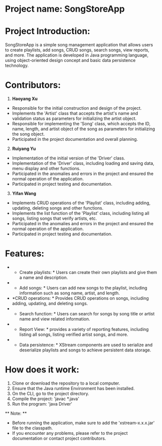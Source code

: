 # Project name: SongStoreApp

# Project Introduction: 
SongStoreApp is a simple song management application that allows users to create playlists, add songs, CRUD songs, search songs, view reports, and more. The application is developed in Java programming language, using object-oriented design concept and basic data persistence technology.

# Contributors: 

1. **Haoyang Xu**
- Responsible for the initial construction and design of the project.
- Implements the 'Artist' class that accepts the artist's name and validation status as parameters for initializing the artist object.
- Responsible for implementing the 'Song' class, which accepts the ID, name, length, and artist object of the song as parameters for initializing the song object.
- Participated in the project documentation and overall planning.

2. **Ruiyang Yu**
- Implementation of the initial version of the 'Driver' class.
- Implementation of the 'Driver' class, including loading and saving data, menu display and other functions.
- Participated in the anomalies and errors in the project and ensured the normal operation of the application.
- Participated in project testing and documentation.

3. **Yifan Wang**
- Implements CRUD operations of the 'Playlist' class, including adding, updating, deleting songs and other functions.
- Implements the list function of the 'Playlist' class, including listing all songs, listing songs that verify artists, etc.
- Participated in the anomalies and errors in the project and ensured the normal operation of the application.
- Participated in project testing and documentation.

# Features: 
- * Create playlists: * Users can create their own playlists and give them a name and description.
- * Add songs: * Users can add new songs to the playlist, including information such as song name, artist, and length.
- *CRUD operations: * Provides CRUD operations on songs, including adding, updating, and deleting songs.
- * Search function: * Users can search for songs by song title or artist name and view related information.
- * Report View: * provides a variety of reporting features, including listing all songs, listing verified artist songs, and more.
- * Data persistence: * XStream components are used to serialize and deserialize playlists and songs to achieve persistent data storage.

# How does it work: 
1. Clone or download the repository to a local computer.
2. Ensure that the Java runtime Environment has been installed.
3. On the CLI, go to the project directory.
4. Compile the project: 'javac *.java'
5. Run the program: 'java Driver'

** Note: **
- Before running the application, make sure to add the 'xstream-x.x.x.jar' file to the classpath.
- If you encounter any problems, please refer to the project documentation or contact project contributors.
